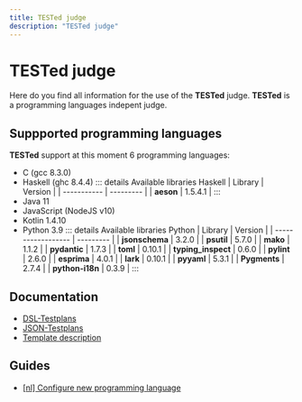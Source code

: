 ```yaml
---
title: TESTed judge
description: "TESTed judge"
---
```


# TESTed judge

Here do you find all information for the use of the **TESTed** judge.
**TESTed** is a programming languages indepent judge.

## Suppported programming languages

**TESTed** support at this moment 6 programming languages:

* C (gcc 8.3.0)
* Haskell (ghc 8.4.4)
  ::: details Available libraries Haskell
  | Library     |  Version  |
  | ----------- | --------- |
  | **aeson**   |  1.5.4.1  |
  :::
* Java 11
* JavaScript (NodeJS v10)
* Kotlin 1.4.10
* Python 3.9
  ::: details Available libraries Python
  | Library            |  Version  |
  | ------------------ | --------- |
  | **jsonschema**     | 3.2.0     |
  | **psutil**         | 5.7.0     |
  | **mako**           | 1.1.2     |
  | **pydantic**       | 1.7.3     |
  | **toml**           | 0.10.1    |
  | **typing_inspect** | 0.6.0     | 
  | **pylint**         | 2.6.0     |
  | **esprima**        | 4.0.1     |
  | **lark**           | 0.10.1    |
  | **pyyaml**         | 5.3.1     |
  | **Pygments**       | 2.7.4     |
  | **python-i18n**    | 0.3.9     |
  :::

## Documentation
* [DSL-Testplans](dsl)
* [JSON-Testplans](json)
* [Template description](template-description)
  
## Guides
* [\[nl\] Configure new programming language](../../guides/developers/tested-configure-new-programming-language)
